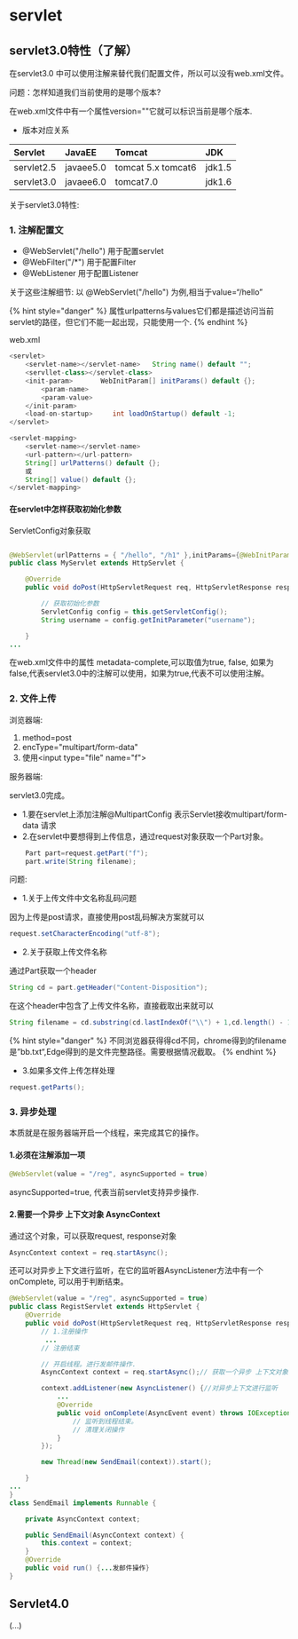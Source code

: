 # servlet

## servlet3.0特性（了解）

在servlet3.0 中可以使用注解来替代我们配置文件，所以可以没有web.xml文件。

问题：怎样知道我们当前使用的是哪个版本?

在web.xml文件中有一个属性version=""它就可以标识当前是哪个版本.

* 版本对应关系

|Servlet|JavaEE|Tomcat|JDK|
|:-----|:-----|:-----|:-----|
|servlet2.5|javaee5.0|tomcat 5.x tomcat6|jdk1.5|
|servlet3.0|javaee6.0|tomcat7.0|jdk1.6|

关于servlet3.0特性:

### 1. 注解配置文

* @WebServlet("/hello") 用于配置servlet
* @WebFilter("/*")      用于配置Filter
* @WebListener          用于配置Listener

关于这些注解细节:
以 @WebServlet("/hello") 为例,相当于value=“/hello”

{% hint style="danger" %}
属性urlpatterns与values它们都是描述访问当前servlet的路径，但它们不能一起出现，只能使用一个.
{% endhint %}

web.xml

```java
<servlet>
    <servlet-name></servlet-name>   String name() default "";
    <servllet-class></servlet-class>
    <init-param>       WebInitParam[] initParams() default {};
        <param-name>
        <param-value>
    </init-param>
    <load-on-startup>     int loadOnStartup() default -1;
</servlet>

<servlet-mapping>
    <servlet-name></servlet-name>
    <url-pattern></url-pattern>
    String[] urlPatterns() default {};
    或
    String[] value() default {};
</servlet-mapping>
```

#### 在servlet中怎样获取初始化参数

ServletConfig对象获取

```java

@WebServlet(urlPatterns = { "/hello", "/h1" },initParams={@WebInitParam(name="username",value="tom"),@WebInitParam(name="encode",value="utf-8")})
public class MyServlet extends HttpServlet {

    @Override
    public void doPost(HttpServletRequest req, HttpServletResponse resp)throws ServletException, IOException {

        // 获取初始化参数
        ServletConfig config = this.getServletConfig();
        String username = config.getInitParameter("username");

    }
...
```

在web.xml文件中的属性 metadata-complete,可以取值为true, false,
如果为false,代表servlet3.0中的注解可以使用，如果为true,代表不可以使用注解。

### 2. 文件上传

浏览器端:

1. method=post
2. encType="multipart/form-data"
3. 使用&lt;input type="file" name="f"&gt;

服务器端:

servlet3.0完成。

* 1.要在servlet上添加注解@MultipartConfig  表示Servlet接收multipart/form-data 请求
* 2.在servlet中要想得到上传信息，通过request对象获取一个Part对象。

```java
    Part part=request.getPart("f");
    part.write(String filename);
```

问题:

* 1.关于上传文件中文名称乱码问题

因为上传是post请求，直接使用post乱码解决方案就可以  

```java
request.setCharacterEncoding("utf-8");
```

* 2.关于获取上传文件名称

通过Part获取一个header

```java
String cd = part.getHeader("Content-Disposition");
```

在这个header中包含了上传文件名称，直接截取出来就可以

```java
String filename = cd.substring(cd.lastIndexOf("\\") + 1,cd.length() - 1);
```

{% hint style="danger" %}
不同浏览器获得得cd不同，chrome得到的filename是”bb.txt“,Edge得到的是文件完整路径。需要根据情况截取。
{% endhint %}

* 3.如果多文件上传怎样处理

```java
request.getParts();
```

### 3. 异步处理

本质就是在服务器端开启一个线程，来完成其它的操作。

#### 1.必须在注解添加一项

```java
@WebServlet(value = "/reg", asyncSupported = true)
```

asyncSupported=true, 代表当前servlet支持异步操作.

#### 2.需要一个异步 上下文对象 AsyncContext

通过这个对象，可以获取request, response对象

```java
AsyncContext context = req.startAsync();
```

还可以对异步上下文进行监听，在它的监听器AsyncListener方法中有一个onComplete, 可以用于判断结束。

```java
@WebServlet(value = "/reg", asyncSupported = true)
public class RegistServlet extends HttpServlet {
    @Override
    public void doPost(HttpServletRequest req, HttpServletResponse resp)throws ServletException, IOException {
        // 1.注册操作
         ...
        // 注册结束

        // 开启线程。进行发邮件操作.
        AsyncContext context = req.startAsync();// 获取一个异步 上下文对象.

        context.addListener(new AsyncListener() {//对异步上下文进行监听
            ...
            @Override
            public void onComplete(AsyncEvent event) throws IOException {
                // 监听到线程结束。
                // 清理关闭操作
            }
        });

        new Thread(new SendEmail(context)).start();

    }
...
}
class SendEmail implements Runnable {

    private AsyncContext context;

    public SendEmail(AsyncContext context) {
        this.context = context;
    }
    @Override
    public void run() {...发邮件操作}
}
```

## Servlet4.0

(...)
